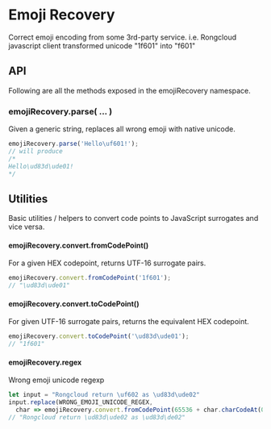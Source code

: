 # Emoji Recovery
Correct emoji encoding from some 3rd-party service.
i.e. Rongcloud javascript client transformed unicode "1f601" into "f601"

## API
Following are all the methods exposed in the emojiRecovery namespace.

### emojiRecovery.parse( ... )
Given a generic string, replaces all wrong emoji with native unicode.

```js
emojiRecovery.parse('Hello\uf601!');
// will produce
/*
Hello\ud83d\ude01!
*/
```

## Utilities

Basic utilities / helpers to convert code points to JavaScript surrogates and vice versa.

#### emojiRecovery.convert.fromCodePoint()
For a given HEX codepoint, returns UTF-16 surrogate pairs.

```js
emojiRecovery.convert.fromCodePoint('1f601');
// "\ud83d\ude01"
```
#### emojiRecovery.convert.toCodePoint()
For given UTF-16 surrogate pairs, returns the equivalent HEX codepoint.

```js
emojiRecovery.convert.toCodePoint('\ud83d\ude01');
// "1f601"
```

#### emojiRecovery.regex
Wrong emoji unicode regexp

```js
let input = "Rongcloud return \uf602 as \ud83d\ude02"
input.replace(WRONG_EMOJI_UNICODE_REGEX,
  char => emojiRecovery.convert.fromCodePoint(65536 + char.charCodeAt(0)));
// "Rongcloud return \ud83d\ude02 as \ud83d\de02"
```